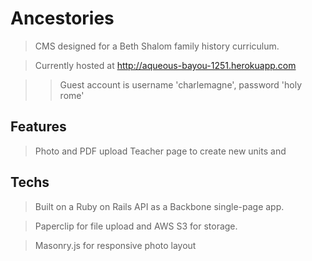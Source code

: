 # Ancestories

>CMS designed for a Beth Shalom family history curriculum.

>Currently hosted at http://aqueous-bayou-1251.herokuapp.com

>>Guest account is username 'charlemagne', password 'holy rome'

## Features

>Photo and PDF upload
>Teacher page to create new units and 

## Techs

>Built on a Ruby on Rails API as a Backbone single-page app.

>Paperclip for file upload and AWS S3 for storage.

>Masonry.js for responsive photo layout
